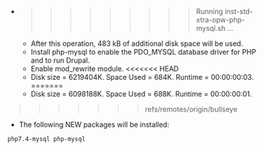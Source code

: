 * >>>>>>>>> Running inst-std-xtra-opw-php-mysql.sh ...
  * After this operation, 483 kB of additional disk space will be used.
  * Install php-mysql to enable the PDO_MYSQL database driver for PHP and to run Drupal.
  * Enable mod_rewrite module.
<<<<<<< HEAD
  * Disk size = 6219404K. Space Used = 684K. Runtime = 00:00:00:03.
=======
  * Disk size = 6098188K. Space Used = 688K. Runtime = 00:00:00:01.
>>>>>>> refs/remotes/origin/bullseye
  * The following NEW packages will be installed:
  ```bash
php7.4-mysql php-mysql
  ```
